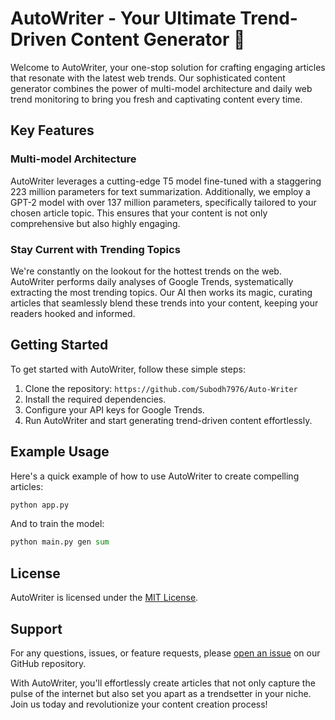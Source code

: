 # AutoWriter - Your Ultimate Trend-Driven Content Generator 🚀

Welcome to AutoWriter, your one-stop solution for crafting engaging articles that resonate with the latest web trends. Our sophisticated content generator combines the power of multi-model architecture and daily web trend monitoring to bring you fresh and captivating content every time.

## Key Features

### Multi-model Architecture
AutoWriter leverages a cutting-edge T5 model fine-tuned with a staggering 223 million parameters for text summarization. Additionally, we employ a GPT-2 model with over 137 million parameters, specifically tailored to your chosen article topic. This ensures that your content is not only comprehensive but also highly engaging.

### Stay Current with Trending Topics
We're constantly on the lookout for the hottest trends on the web. AutoWriter performs daily analyses of Google Trends, systematically extracting the most trending topics. Our AI then works its magic, curating articles that seamlessly blend these trends into your content, keeping your readers hooked and informed.

## Getting Started

To get started with AutoWriter, follow these simple steps:

1. Clone the repository: `https://github.com/Subodh7976/Auto-Writer`
2. Install the required dependencies.
3. Configure your API keys for Google Trends.
4. Run AutoWriter and start generating trend-driven content effortlessly.

## Example Usage

Here's a quick example of how to use AutoWriter to create compelling articles:

```python
python app.py
```

And to train the model:
```python
python main.py gen sum
```

## License

AutoWriter is licensed under the [MIT License](LICENSE).

## Support

For any questions, issues, or feature requests, please [open an issue](https://github.com/your-username/AutoWriter/issues) on our GitHub repository.

With AutoWriter, you'll effortlessly create articles that not only capture the pulse of the internet but also set you apart as a trendsetter in your niche. Join us today and revolutionize your content creation process!

